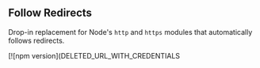 ## Follow Redirects

Drop-in replacement for Node's `http` and `https` modules that automatically follows redirects.

[![npm version](DELETED_URL_WITH_CREDENTIALS